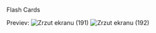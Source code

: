 Flash Cards

Previev: 
![Zrzut ekranu (191)](https://github.com/user-attachments/assets/7a1eecad-a275-4d70-a1e2-95652c0be497)
![Zrzut ekranu (192)](https://github.com/user-attachments/assets/7c9875b3-8834-459a-bd0e-ecce667de354)

